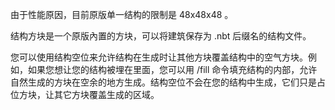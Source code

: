 由于性能原因，目前原版单一结构的限制是 48x48x48 。

结构方块是一个原版內置的方块，可以将建筑保存为 .nbt 后缀名的结构文件。

您可以使用结构空位来允许结构在生成时让其他方块覆盖结构中的空气方块。例如，如果您想让您的结构被埋在里面，您可以用 /fill 命令填充结构的内部，允许自然生成的方块在空余的地方生成。结构空位不会在您的结构中生成，它们只是占位方块，让其它方块覆盖生成的区域。